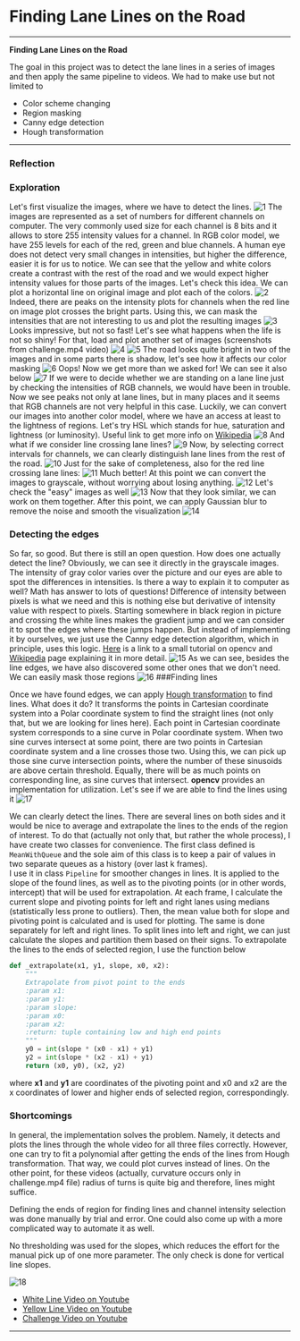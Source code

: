 # **Finding Lane Lines on the Road** 


---

**Finding Lane Lines on the Road**

The goal in this project was to detect the lane lines in a series of images and then apply the same pipeline to videos.
We had to make use but not limited to 
 * Color scheme changing
 * Region masking
 * Canny edge detection
 * Hough transformation


[image1]: writeup_images/plot1.png
[image2]: writeup_images/plot2.png
[image3]: writeup_images/plot3.png
[image4]: writeup_images/plot4.png
[image5]: writeup_images/plot5.png
[image6]: writeup_images/plot6.png
[image7]: writeup_images/plot7.png
[image8]: writeup_images/plot8.png
[image9]: writeup_images/plot9.png
[image10]: writeup_images/plot10.png
[image11]: writeup_images/plot11.png
[image12]: writeup_images/plot12.png
[image13]: writeup_images/plot13.png
[channel1]: writeup_images/channels_over_line1.png
[channel2]: writeup_images/channels_over_line2.png
[channel3]: writeup_images/channels_over_line3.png
[channel4]: writeup_images/channels_over_line4.png
[channel5]: writeup_images/channels_over_line5.png

---

### Reflection

### Exploration
Let's first visualize the images, where we have to detect the lines.
![1][image1]
The images are represented as a set of numbers for different channels on computer. The very commonly used size for each
channel is 8 bits and it allows to store 255 intensity values for a channel. In RGB color model, we have 255 levels for 
each of the red, green and blue channels. A human eye does not detect very small changes in intensities, but 
higher the difference, easier it is for us to notice. We can see that the yellow and white colors create a contrast with 
the rest of the road and we would expect higher intensity values for those parts of the images. Let's check this idea.
We can plot a horizontal line on original image and plot each of the colors.
![2][channel1]
Indeed, there are peaks on the intensity plots for channels when the red line on image plot crosses the bright parts. 
Using this, we can mask the intensities that are not interesting to us and plot the resulting images
![3][image2]
Looks impressive, but not so fast! Let's see what happens when the life is not so shiny! For that, load and 
plot another set of images (screenshots from challenge.mp4 video)
![4][image3]
![5][channel2]
The road looks quite bright in two of the images and in some parts there is shadow, let's see how it affects our color masking
![6][image4]
Oops! Now we get more than we asked for! We can see it also below
![7][channel3]
If we were to decide whether we are standing on a lane line just by checking the intensities of RGB channels, 
we would have been in trouble. Now we see peaks not only at lane lines, but in many places and it seems that RGB 
channels are not very helpful in this case. Luckily, we can convert our images into another color model, where 
we have an access at least to the lightness of regions. Let's try HSL which stands for hue, saturation and 
lightness (or luminosity). Useful link to get more info on [Wikipedia](https://en.wikipedia.org/wiki/HSL_and_HSV)
![8][image5]
And what if we consider line crossing lane lines?
![9][channel4]
Now, by selecting correct intervals for channels, we can clearly distinguish lane lines from the rest of the road.
![10][image6]
Just for the sake of completeness, also for the red line crossing lane lines:
![11][channel5]
 Much better! At this point we can convert the images to grayscale, without worrying about losing anything.
![12][image7]
Let's check the "easy" images as well
![13][image8]
Now that they look similar, we can work on them together. After this point, we can apply Gaussian blur to remove the
noise and smooth the visualization 
![14][image9]
### Detecting the edges
So far, so good. But there is still an open question. How does one actually detect the line? Obviously, 
we can see it directly in the grayscale images. The intensity of gray color varies over the picture and 
our eyes are able to spot the differences in intensities. Is there a way to explain it to computer as well?
 Math has answer to lots of questions! Difference of intensity between pixels is what we need and this is 
 nothing else but derivative of intensity value with respect to pixels. Starting somewhere in black region 
 in picture and crossing the white lines makes the gradient jump and we can consider it to spot the edges
  where these jumps happen. But instead of implementing it by ourselves, we just use the Canny edge detection 
  algorithm, which in principle, uses this logic. [Here](http://docs.opencv.org/trunk/da/d22/tutorial_py_canny.html)
   is a link to a small tutorial on opencv and [Wikipedia](https://en.wikipedia.org/wiki/Canny_edge_detector) 
   page explaining it in more detail.
![15][image10]
 As we can see, besides the line edges, we have also discovered some other ones that we don't need. 
 We can easily mask those regions
![16][image11]
###Finding lines
 
Once we have found edges, we can apply [Hough transformation](http://docs.opencv.org/2.4/doc/tutorials/imgproc/imgtrans/hough_lines/hough_lines.html) 
to find lines. What does it do? It transforms the points in Cartesian coordinate system into a 
Polar coordinate system to find the straight lines (not only that, but we are looking for lines here). 
Each point in Cartesian coordinate system corresponds
 to a sine curve in Polar coordinate system. When two sine curves intersect at some point, there are two 
 points in Cartesian coordinate system and a line crosses those two. Using this, we can pick up those sine 
 curve intersection points, where the number of these sinusoids are above certain threshold. Equally, there
  will be as much points on corresponding line, as sine curves that intersect. __opencv__ provides an
   implementation for utilization. Let's see if we are able to find the lines using it
![17][image12]

We can clearly detect the lines. There are several lines on both sides and it would be nice to average and extrapolate 
the lines to the ends of the region of interest. To do that (actually not only that, but rather the whole process),
 I have create two classes for convenience. The first class defined is `MeanWithQueue` and the sole 
 aim of this class is to keep a pair of values in two separate queues as a history (over last k frames).  
I use it in class `Pipeline` for smoother changes in lines. It is applied to the slope of the found lines, as well as to the 
pivoting points (or in other words, intercept) that will be used for extrapolation. At each frame, I calculate 
the current slope and pivoting points for left and right lanes using medians (statistically less prone to outliers). 
Then, the mean value both for slope and pivoting point is calculated and is used for plotting. The same is done 
separately for left and right lines. To split lines into left and right, we can just calculate the slopes and partition 
them based on their signs. To extrapolate the lines to the ends of selected region, I use the function below

```python
def _extrapolate(x1, y1, slope, x0, x2):
    """
    Extrapolate from pivot point to the ends
    :param x1:
    :param y1:
    :param slope:
    :param x0:
    :param x2:
    :return: tuple containing low and high end points
    """
    y0 = int(slope * (x0 - x1) + y1)
    y2 = int(slope * (x2 - x1) + y1)
    return (x0, y0), (x2, y2)
```
where __x1__ and __y1__ are coordinates of the pivoting point and x0 and x2 are the x coordinates of lower and 
higher ends of selected region, correspondingly.  

### Shortcomings
In general, the implementation solves the problem. Namely, it detects and plots the lines through the whole video
for all three files correctly. However, one can try to fit a polynomial after getting the ends of the lines from
Hough transformation. That way, we could plot curves instead of lines. On the other point, for these videos (actually, 
curvature occurs only in challenge.mp4 file) radius of turns is quite big and therefore, lines might suffice. 

Defining the ends of region for finding lines and channel intensity selection was done manually by trial and error. 
One could also come up with a more complicated way to automate it as well.
  
No thresholding was used for the slopes, which reduces the effort for the manual pick up of one more parameter. 
The only check is done for vertical line slopes.
 
![18][image13]

- [White Line Video on Youtube](https://www.youtube.com/watch?v=SsN22pfCdqE)
- [Yellow Line Video on Youtube](https://www.youtube.com/watch?v=6CwnLnwFQLE)
- [Challenge Video on Youtube](https://www.youtube.com/watch?v=Kcqx5Y0KvIg)
 
***

